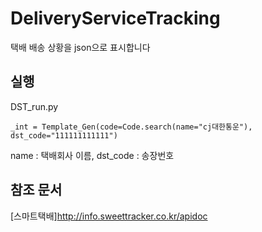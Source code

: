 # DeliveryServiceTracking
택배 배송 상황을 json으로 표시합니다

## 실행
DST_run.py
```python3
_int = Template_Gen(code=Code.search(name="cj대한통운"), dst_code="111111111111")
```
name : 택배회사 이름,
dst_code : 송장번호


## 참조 문서
[스마트택배]http://info.sweettracker.co.kr/apidoc
